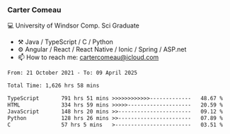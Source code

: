 ### Carter Comeau

💻 University of Windsor Comp. Sci Graduate

- ⚒️ Java / TypeScript / C / Python
- ⚙️ Angular / React / React Native / Ionic / Spring / ASP.net
- 📫 How to reach me: cartercomeau@icloud.com

<!--START_SECTION:waka-->

```txt
From: 21 October 2021 - To: 09 April 2025

Total Time: 1,626 hrs 58 mins

TypeScript       791 hrs 51 mins >>>>>>>>>>>>-------------   48.67 %
HTML             334 hrs 59 mins >>>>>--------------------   20.59 %
JavaScript       148 hrs 20 mins >>-----------------------   09.12 %
Python           128 hrs 26 mins >>-----------------------   07.89 %
C                57 hrs 5 mins   >------------------------   03.51 %
```

<!--END_SECTION:waka-->
